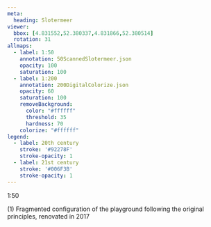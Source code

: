```yaml
---
meta:
  heading: Slotermeer
viewer:
  bbox: [4.831552,52.380337,4.831866,52.380514]
  rotation: 31
allmaps:
  - label: 1:50
    annotation: 50ScannedSlotermeer.json
    opacity: 100
    saturation: 100
  - label: 1:200
    annotation: 200DigitalColorize.json
    opacity: 60
    saturation: 100
    removeBackground:
      color: "#ffffff"
      threshold: 35
      hardness: 70
    colorize: "#ffffff"
legend:
  - label: 20th century
    stroke: '#92278F'
    stroke-opacity: 1
  - label: 21st century
    stroke: '#006F3B'
    stroke-opacity: 1
---
```

1:50

(1) Fragmented configuration of the playground following the original principles, renovated in 2017